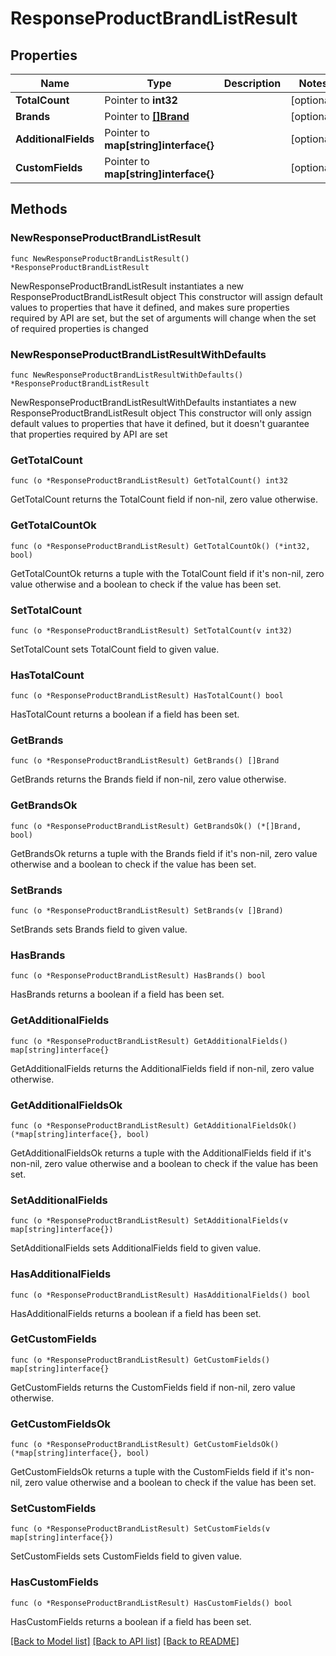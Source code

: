 # ResponseProductBrandListResult

## Properties

Name | Type | Description | Notes
------------ | ------------- | ------------- | -------------
**TotalCount** | Pointer to **int32** |  | [optional] 
**Brands** | Pointer to [**[]Brand**](Brand.md) |  | [optional] 
**AdditionalFields** | Pointer to **map[string]interface{}** |  | [optional] 
**CustomFields** | Pointer to **map[string]interface{}** |  | [optional] 

## Methods

### NewResponseProductBrandListResult

`func NewResponseProductBrandListResult() *ResponseProductBrandListResult`

NewResponseProductBrandListResult instantiates a new ResponseProductBrandListResult object
This constructor will assign default values to properties that have it defined,
and makes sure properties required by API are set, but the set of arguments
will change when the set of required properties is changed

### NewResponseProductBrandListResultWithDefaults

`func NewResponseProductBrandListResultWithDefaults() *ResponseProductBrandListResult`

NewResponseProductBrandListResultWithDefaults instantiates a new ResponseProductBrandListResult object
This constructor will only assign default values to properties that have it defined,
but it doesn't guarantee that properties required by API are set

### GetTotalCount

`func (o *ResponseProductBrandListResult) GetTotalCount() int32`

GetTotalCount returns the TotalCount field if non-nil, zero value otherwise.

### GetTotalCountOk

`func (o *ResponseProductBrandListResult) GetTotalCountOk() (*int32, bool)`

GetTotalCountOk returns a tuple with the TotalCount field if it's non-nil, zero value otherwise
and a boolean to check if the value has been set.

### SetTotalCount

`func (o *ResponseProductBrandListResult) SetTotalCount(v int32)`

SetTotalCount sets TotalCount field to given value.

### HasTotalCount

`func (o *ResponseProductBrandListResult) HasTotalCount() bool`

HasTotalCount returns a boolean if a field has been set.

### GetBrands

`func (o *ResponseProductBrandListResult) GetBrands() []Brand`

GetBrands returns the Brands field if non-nil, zero value otherwise.

### GetBrandsOk

`func (o *ResponseProductBrandListResult) GetBrandsOk() (*[]Brand, bool)`

GetBrandsOk returns a tuple with the Brands field if it's non-nil, zero value otherwise
and a boolean to check if the value has been set.

### SetBrands

`func (o *ResponseProductBrandListResult) SetBrands(v []Brand)`

SetBrands sets Brands field to given value.

### HasBrands

`func (o *ResponseProductBrandListResult) HasBrands() bool`

HasBrands returns a boolean if a field has been set.

### GetAdditionalFields

`func (o *ResponseProductBrandListResult) GetAdditionalFields() map[string]interface{}`

GetAdditionalFields returns the AdditionalFields field if non-nil, zero value otherwise.

### GetAdditionalFieldsOk

`func (o *ResponseProductBrandListResult) GetAdditionalFieldsOk() (*map[string]interface{}, bool)`

GetAdditionalFieldsOk returns a tuple with the AdditionalFields field if it's non-nil, zero value otherwise
and a boolean to check if the value has been set.

### SetAdditionalFields

`func (o *ResponseProductBrandListResult) SetAdditionalFields(v map[string]interface{})`

SetAdditionalFields sets AdditionalFields field to given value.

### HasAdditionalFields

`func (o *ResponseProductBrandListResult) HasAdditionalFields() bool`

HasAdditionalFields returns a boolean if a field has been set.

### GetCustomFields

`func (o *ResponseProductBrandListResult) GetCustomFields() map[string]interface{}`

GetCustomFields returns the CustomFields field if non-nil, zero value otherwise.

### GetCustomFieldsOk

`func (o *ResponseProductBrandListResult) GetCustomFieldsOk() (*map[string]interface{}, bool)`

GetCustomFieldsOk returns a tuple with the CustomFields field if it's non-nil, zero value otherwise
and a boolean to check if the value has been set.

### SetCustomFields

`func (o *ResponseProductBrandListResult) SetCustomFields(v map[string]interface{})`

SetCustomFields sets CustomFields field to given value.

### HasCustomFields

`func (o *ResponseProductBrandListResult) HasCustomFields() bool`

HasCustomFields returns a boolean if a field has been set.


[[Back to Model list]](../README.md#documentation-for-models) [[Back to API list]](../README.md#documentation-for-api-endpoints) [[Back to README]](../README.md)



